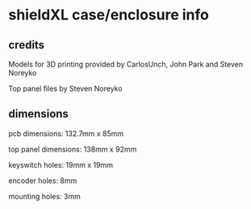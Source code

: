 # shieldXL case/enclosure info

## credits

Models for 3D printing provided by CarlosUnch, John Park and Steven Noreyko  

Top panel files by Steven Noreyko  



## dimensions

pcb dimensions: 132.7mm x 85mm  

top panel dimensions: 138mm x 92mm  

keyswitch holes: 19mm x 19mm

encoder holes: 8mm

mounting holes: 3mm
